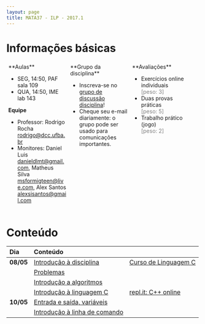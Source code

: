 ```yaml
---
layout: page
title: MATA37 - ILP - 2017.1
---
```


# Informações básicas

<div style="float: left; padding: 5px; width: 30%;" markdown="1">
**Aulas**

- SEG, 14:50, PAF sala 109
- QUA, 14:50, IME lab 143

**Equipe**

- Professor: Rodrigo Rocha <rodrigo@dcc.ufba.br>
- Monitores: Daniel Luis <danieldlmt@gmail.com>, Matheus Silva <msformigteen@live.com>, Alex Santos <alexsisantos@gmail.com>
</div>

<div style="float: left; padding: 5px; width: 30%;" markdown="1">
**Grupo da disciplina**

- Inscreva-se no [grupo de discussão disciplina](https://groups.google.com/forum/#!forum/mata37t05-20171)!
- Cheque seu e-mail diariamente: o grupo pode ser usado para comunicações importantes.
</div>

<div style="float: left; padding: 5px; width: 30%;" markdown="1">
**Avaliações**

- Exercícios online individuais<br/><span style="color: gray;">\[peso: 3\]</span>
- Duas provas práticas<br/><span style="color: gray;">\[peso: 5\]</span>
- Trabalho prático (jogo)<br/><span style="color: gray;">\[peso: 2\]</span>
</div>

<div style="clear: left;"></div>

# Conteúdo

<!-- |           | [Arquitetura de computadores](arquitetura)    |    |-->
<!-- |           | [Linguagens de programação](#!linguagens)     |                                | -->

| Dia       | Conteúdo                                      |                                |
| :-------  | :-------------------------------------------- | :----------------------        |
| **08/05** | [Introdução à disciplina](intro-ilp)          | [Curso de Linguagem C][cursoC] |
|           | [Problemas](intro-problemas)                  |                                |
|           | [Introdução a algoritmos](algoritmo)          |                                |
|           | [Introdução à linguagem C](intro-cpp)         | [repl.it: C++ online][replit]  |
| **10/05** | [Entrada e saída, variáveis][io]              |                                |
|           | [Introdução à linha de comando][linux]        |                                |

<!-- 
|           | [Resolução de problemas](#!qa)                |                                |
|           | [Entrada e saída](#!entrada-saida.md)         |                                |

 -->
<!--
| **15/05** | Tipos de Dados, Constantes, Variáveis, Operadores. |                                |
| **17/05** | Lab: exercícios                                     |                                |
| **22/05** | Estruturas de seleção                               | (congresso)                    |
| **24/05** | Lab: Exercícios                                     | (congresso)                    |
| **29/05** | Estruturas de seleção                             |                                |
| **31/05** | Lab: Exercícios                                     |                                |
| **05/06** | Estruturas de repetição                             |                                |
| **07/06** | Lab: Exercícios                                     |                                |
| **12/06** |                                               |                                     |
| **14/06** |                                               |                                     |
| **19/06** |                                               |                                     |
| **21/06** |                                               |                                     |
| **26/06** |                                               |                                     |
| **28/06** |                                               |                                     |
| **03/07** |                                               |                                     |
| **05/07** |                                               |                                     |
| **10/07** |                                               |                                     |
| **12/07** |                                               |                                     |
| **17/07** |                                               |                                     |
| **19/07** |                                               |                                     |
| **24/07** |                                               |                                     |
| **26/07** |                                               |                                     |
| **31/07** |                                               |                                     |
| **02/08** |                                               |                                     |
| **07/08** |                                               |                                     |
| **09/08** |                                               |                                     |
| **14/08** |                                               |                                     |
| **16/08** |                                               |                                     |
| **21/08** |                                               |                                     |
| **23/08** |                                               |                                     |
| **28/08** |                                               |                                     |
| **30/08** |                                               |                                     |
| **04/09** |                                               |                                     |
| **06/09** |                                               |                                     |
-->

[cursoC]: http://equipe.nce.ufrj.br/adriano/c/apostila/texfiles/apostilaC.pdf
[replit]: https://repl.it/languages/cpp
[ktane]: http://jogabilida.de/bomb
[io]: https://docs.google.com/presentation/d/1k1Pvv6SlGuumYC_zk_OW2GZYb7ue-pS2JaxO-ITTnLc/edit?usp=sharing
[linux]: https://tutorial.djangogirls.org/pt/intro_to_command_line/

<script type="text/javascript">
function desabilitaLinksComecadosPor(prefixo) {
  var links = $('a').filter(function (idx) { return $(this).attr('href').startsWith(prefixo); });
  links.contents().unwrap();  
}
$(document).ready(function () {
  desabilitaLinksComecadosPor('#!');
});
</script>